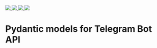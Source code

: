 
<a href="https://codecov.io/gh/isys35/pyteledantic">
  <img src="https://codecov.io/gh/isys35/pyteledantic/branch/master/graph/badge.svg?token=OJ3FYTM2TE"/>
</a>
<a href="https://pypi.org/project/pyteledantic/">
  <img src="https://img.shields.io/pypi/dm/pyteledantic"/>
</a>
<a href="https://pypi.org/project/pyteledantic/">
  <img src="https://img.shields.io/pypi/v/pyteledantic"/>
</a>
<a href="https://github.com/isys35/pyteledantic">
  <img src="https://img.shields.io/github/last-commit/isys35/pyteledantic"/>
</a>
<h1>Pydantic models for Telegram Bot API</h1>
